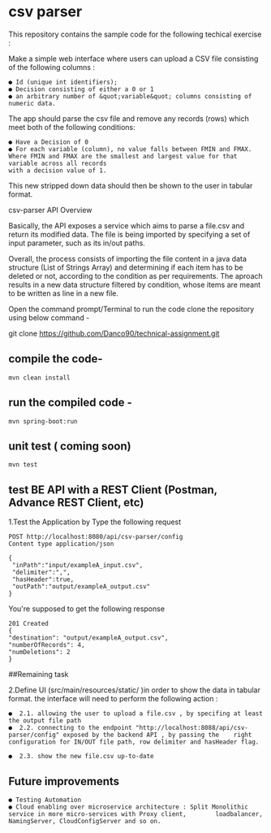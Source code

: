 # csv parser 

This repository contains the sample code for the following techical exercise :

Make a simple web interface where users can upload a CSV file consisting of the following columns :
 
	● Id (unique int identifiers); 
	● Decision consisting of either a 0 or 1
	● an arbitrary number of &quot;variable&quot; columns consisting of numeric data.

The app should parse the csv file and remove any records (rows) which meet both of the
following conditions:

	● Have a Decision of 0
	● For each variable (column), no value falls between FMIN and FMAX.
	Where FMIN and FMAX are the smallest and largest value for that variable across all records
	with a decision value of 1.

This new stripped down data should then be shown to the user in tabular format.

csv-parser API Overview

Basically, the API exposes a service which aims to parse a file.csv and return its modified data. The file is being imported by specifying a set of input parameter, such as its in/out paths. 

Overall, the process consists of importing the file content in a java data structure (List of Strings Array) and determining if each item has to be deleted or not, according to the condition as per requirements. The aproach results in a new data structure filtered by condition, whose items are meant to be written as line in a new file.
 
Open the command prompt/Terminal 
to run the code clone the repository using below command - 

git clone https://github.com/Danco90/technical-assignment.git

## compile the code-
	mvn clean install

## run the compiled code -
	mvn spring-boot:run

## unit test ( coming soon)
	mvn test

## test BE API with a REST Client (Postman, Advance REST Client, etc) 

1.Test the Application by Type the following request 

	POST http://localhost:8080/api/csv-parser/config
	Content type application/json
	
	{
	 "inPath":"input/exampleA_input.csv",
	 "delimiter":",",
	 "hasHeader":true,
	 "outPath":"output/exampleA_output.csv" 
	}

You're supposed to get the following response 

	201 Created
	{
	"destination": "output/exampleA_output.csv",
	"numberOfRecords": 4,
	"numDeletions": 2
	}

##Remaining task

2.Define UI (src/main/resources/static/ )in order to show the data in tabular format.
the interface will need to perform the following action :

	●  2.1. allowing the user to upload a file.csv , by specifing at least the output file path
	●  2.2. connecting to the endpoint "http://localhost:8088/api/csv-parser/config" exposed by the backend API , by passing the 	right configuration for IN/OUT file path, row delimiter and hasHeader flag.
	
	●  2.3. show the new file.csv up-to-date 

## Future improvements

	● Testing Automation
	● Cloud enabling over microservice architecture : Split Monolithic service in more micro-services with Proxy client, 		loadbalancer, NamingServer, CloudConfigServer and so on.
